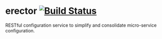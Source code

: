 # erector [![Build Status](https://travis-ci.org/mattcarrier/erector.svg?branch=master)](https://travis-ci.org/mattcarrier/erector)
RESTful configuration service to simplify and consolidate micro-service configuration.
